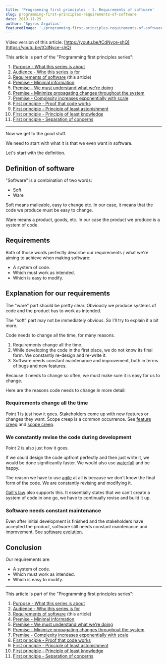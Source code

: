 ```yaml
---
title: 'Programming first principles - 3. Requirements of software'
slug: programming-first-principles-requirements-of-software
date: 2019-11-29
author: 'Spyros Argalias'
featuredImage: './programming-first-principles-requirements-of-software.png'
---
```


Video version of this article: [https://youtu.be/tCdNyce-shQ](https://youtu.be/tCdNyce-shQ)

This article is part of the "Programming first principles series":
1. [Purpose - What this series is about](/blog/programming-first-principles-purpose-what-this-series-is-about/)
2. [Audience - Who this series is for](/blog/programming-first-principles-audience-who-this-series-is-for/)
3. [Requirements of software](/blog/programming-first-principles-requirements-of-software/) (this article)
4. [Premise - Minimal information](/blog/programming-first-principles-premise-minimal-information/)
5. [Premise - We must understand what we're doing](/blog/programming-first-principles-premise-we-must-understand-what-were-doing/)
6. [Premise - Minimize propagating changes throughout the system](/blog/programming-first-principles-premise-minimize-propagating-changes/)
7. [Premise - Complexity increases exponentially with scale](/blog/programming-first-principles-premise-complexity-increases-exponentially-with-scale/)
8. [First principle - Proof that code works](/blog/programming-first-principles-first-principle-proof-that-code-works/)
9. [First principle - Principle of least astonishment](/blog/programming-first-principles-first-principle-principle-of-least-astonishment/)
10. [First principle - Principle of least knowledge](/blog/programming-first-principles-first-principle-principle-of-least-knowledge/)
11. [First principle - Separation of concerns](/blog/programming-first-principles-first-principle-separation-of-concerns/)

---

Now we get to the good stuff.

We need to start with what it is that we even want in software.

Let's start with the definition.

## Definition of software

"Software" is a combination of two words:

- Soft
- Ware

Soft means malleable, easy to change etc. In our case, it means that the code we produce must be easy to change.

Ware means a product, goods, etc. In our case the product we produce is a system of code.

## Requirements

Both of those words perfectly describe our requirements / what we're aiming to achieve when making software:

- A system of code.
- Which must work as intended.
- Which is easy to modify.

## Explanation for our requirements

The "ware" part should be pretty clear. Obviously we produce systems of code and the product has to work as intended.

The "soft" part may not be immediately obvious. So I'll try to explain it a bit more.

Code needs to change all the time, for many reasons.

1. Requirements change all the time.
2. While developing the code in the first place, we do not know its final form. We constantly re-design and re-write it.
3. Software needs constant maintenance and improvement, both in terms of bugs and new features.

Because it needs to change so often, we must make sure it is easy for us to change.

Here are the reasons code needs to change in more detail:

### Requirements change all the time

Point 1 is just how it goes. Stakeholders come up with new features or changes they want. Scope creep is a common occurrence. See [feature creep](https://en.wikipedia.org/wiki/Feature_creep) and [scope creep](https://en.wikipedia.org/wiki/Scope_creep).

### We constantly revise the code during development

Point 2 is also just how it goes.

If we could design the code upfront perfectly and then just write it, we would be done significantly faster. We would also use [waterfall](https://en.wikipedia.org/wiki/Waterfall_model) and be happy.

The reason we have to use [agile](https://en.wikipedia.org/wiki/Agile_software_development) at all is because we don't know the final form of the code. We are constantly revising and modifying it.

[Gall's law](<https://en.wikipedia.org/wiki/John_Gall_(author)>) also supports this. It essentially states that we can't create a system of code in one go, we have to continually revise and build it up.

### Software needs constant maintenance

Even after initial development is finished and the stakeholders have accepted the product, software still needs constant maintenance and improvement. See [software evolution](https://en.wikipedia.org/wiki/Software_evolution).

## Conclusion

Our requirements are:

- A system of code.
- Which must work as intended.
- Which is easy to modify.

---

This article is part of the "Programming first principles series":
1. [Purpose - What this series is about](/blog/programming-first-principles-purpose-what-this-series-is-about/)
2. [Audience - Who this series is for](/blog/programming-first-principles-audience-who-this-series-is-for/)
3. [Requirements of software](/blog/programming-first-principles-requirements-of-software/) (this article)
4. [Premise - Minimal information](/blog/programming-first-principles-premise-minimal-information/)
5. [Premise - We must understand what we're doing](/blog/programming-first-principles-premise-we-must-understand-what-were-doing/)
6. [Premise - Minimize propagating changes throughout the system](/blog/programming-first-principles-premise-minimize-propagating-changes/)
7. [Premise - Complexity increases exponentially with scale](/blog/programming-first-principles-premise-complexity-increases-exponentially-with-scale/)
8. [First principle - Proof that code works](/blog/programming-first-principles-first-principle-proof-that-code-works/)
9. [First principle - Principle of least astonishment](/blog/programming-first-principles-first-principle-principle-of-least-astonishment/)
10. [First principle - Principle of least knowledge](/blog/programming-first-principles-first-principle-principle-of-least-knowledge/)
11. [First principle - Separation of concerns](/blog/programming-first-principles-first-principle-separation-of-concerns/)
